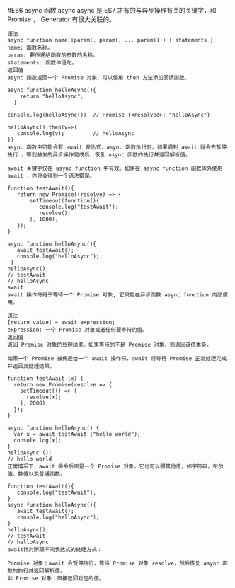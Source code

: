 #ES6 async 函数
    async
    async 是 ES7 才有的与异步操作有关的关键字，和 Promise ， Generator 有很大关联的。

    语法
    async function name([param[, param[, ... param]]]) { statements }
    name: 函数名称。
    param: 要传递给函数的参数的名称。
    statements: 函数体语句。
    返回值
    async 函数返回一个 Promise 对象，可以使用 then 方法添加回调函数。

    async function helloAsync(){
        return "helloAsync";
      }

    console.log(helloAsync())  // Promise {<resolved>: "helloAsync"}

    helloAsync().then(v=>{
       console.log(v);         // helloAsync
    })
    async 函数中可能会有 await 表达式，async 函数执行时，如果遇到 await 就会先暂停执行 ，等到触发的异步操作完成后，恢复 async 函数的执行并返回解析值。

    await 关键字仅在 async function 中有效。如果在 async function 函数体外使用 await ，你只会得到一个语法错误。

    function testAwait(){
       return new Promise((resolve) => {
           setTimeout(function(){
              console.log("testAwait");
              resolve();
           }, 1000);
       });
    }

    async function helloAsync(){
       await testAwait();
       console.log("helloAsync");
     }
    helloAsync();
    // testAwait
    // helloAsync
    await
    await 操作符用于等待一个 Promise 对象, 它只能在异步函数 async function 内部使用。

    语法
    [return_value] = await expression;
    expression: 一个 Promise 对象或者任何要等待的值。
    返回值
    返回 Promise 对象的处理结果。如果等待的不是 Promise 对象，则返回该值本身。

    如果一个 Promise 被传递给一个 await 操作符，await 将等待 Promise 正常处理完成并返回其处理结果。

    function testAwait (x) {
      return new Promise(resolve => {
        setTimeout(() => {
          resolve(x);
        }, 2000);
      });
    }

    async function helloAsync() {
      var x = await testAwait ("hello world");
      console.log(x);
    }
    helloAsync ();
    // hello world
    正常情况下，await 命令后面是一个 Promise 对象，它也可以跟其他值，如字符串，布尔值，数值以及普通函数。

    function testAwait(){
       console.log("testAwait");
    }
    async function helloAsync(){
       await testAwait();
       console.log("helloAsync");
    }
    helloAsync();
    // testAwait
    // helloAsync
    await针对所跟不同表达式的处理方式：

    Promise 对象：await 会暂停执行，等待 Promise 对象 resolve，然后恢复 async 函数的执行并返回解析值。
    非 Promise 对象：直接返回对应的值。